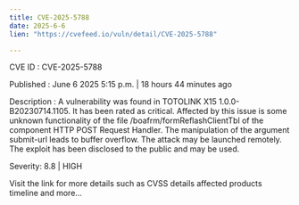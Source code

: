 ```yaml
---
title: CVE-2025-5788
date: 2025-6-6
lien: "https://cvefeed.io/vuln/detail/CVE-2025-5788"

---
```


CVE ID : CVE-2025-5788

Published :  June 6
2025
5:15 p.m. | 18 hours
44 minutes ago

Description : A vulnerability was found in TOTOLINK X15 1.0.0-B20230714.1105. It has been rated as critical. Affected by this issue is some unknown functionality of the file /boafrm/formReflashClientTbl of the component HTTP POST Request Handler. The manipulation of the argument submit-url leads to buffer overflow. The attack may be launched remotely. The exploit has been disclosed to the public and may be used.

Severity: 8.8 | HIGH

Visit the link for more details
such as CVSS details
affected products
timeline
and more...
